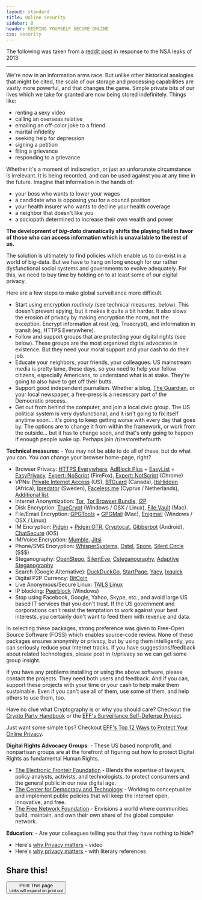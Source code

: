 ```yaml
---
layout: standard
title: Online Security
sidebar: 0
header: KEEPING YOURSELF SECURE ONLINE
css: security
---
```


The following was taken from a [reddit post](http://www.reddit.com/r/worldnews/comments/1g74ol/civil_liberties_groups_are_ganging_up_on_nsa_all/cahgdxz) in response to the NSA leaks of 2013

----

We're now in an information arms race.  But unlike other historical analogies that might be cited, the scale of our storage and processing capabilities are vastly more powerful, and that changes the game.  Simple private bits of our lives which we take for granted are now being stored indefinitely.  Things like:

* renting a sexy video
* calling an overseas relative
* emailing an off-color joke to a friend
* marital infidelity
* seeking help for depression
* signing a petition
* filing a grievance
* responding to a grievance

Whether it's a moment of indiscretion, or just an unfortunate circumstance is irrelevant.  It is being recorded, and can be used against you at any time in the future. Imagine that information in the hands of:

* your boss who wants to lower your wages
* a candidate who is opposing you for a council position
* your health insurer who wants to decline your health coverage
* a neighbor that doesn't like you
* a sociopath determined to increase their own wealth and power


**The development of *big-data* dramatically shifts the playing field in favor of those who can access information which is unavailable to the rest of us.**

The solution is ultimately to find policies which enable us to co-exist in a world of big-data.  But we have to hang on long enough for our rather dysfunctional social systems and governments to evolve adequately. For this, we need to buy time by holding on to at least some of our digital privacy.  

Here are a few steps to make global surveillance more difficult.

* Start using encryption *routinely* (see technical measures, below).  This doesn't prevent spying, but it makes it quite a bit harder.  It also slows the erosion of privacy by making encryption the norm, not the exception.  Encrypt information at rest (eg, Truecrypt), and information in transit (eg, HTTPS Everywhere).
* Follow and support groups that are protecting your digital rights (see below).  These groups are the most organized digital advocates in existence.  But they need your moral support and your cash to do their job.
* Educate your neighbors, your friends, your colleagues.  US mainstream media is pretty lame, these days, so you need to help your fellow citizens, especially Americans, to understand what is at stake.  They're going to also have to get off their butts.
* Support good independent journalism.  Whether a blog, [The Guardian](http://www.guardian.co.uk/), or your local newspaper, a free-press is a necessary part of the Democratic process. 
* Get out from behind the computer, and join a local civic group.  The US political system is very dysfunctional, and it isn't going to fix itself anytime soon... it's going to keep getting worse with every day that goes by.  The options are to change it from within the framework, or work from the outside... but it has to change soon, and that's only going to happen if enough people wake up.  Perhaps join /r/restorethefourth



**Technical measures**: - You may not be able to do all of these, but do what you can.  You *can* change your browser home-page, right?

* Browser Privacy: [HTTPS Everywhere](https://www.eff.org/https-everywhere), [AdBlock Plus](http://adblockplus.org/en/firefox) + [EasyList](http://easylist.adblockplus.org/en/) + [EasyPrivacy](https://easylist-downloads.adblockplus.org/easyprivacy.txt), [Expert: NoScript](http://noscript.net/) (FireFox), [Expert: NotScript](https://chrome.google.com/webstore/detail/notscripts/odjhifogjcknibkahlpidmdajjpkkcfn?hl=en) (Chrome)
* VPNs: [Private Internet Access](https://www.privateinternetaccess.com/) (US), [BTGuard](http://btguard.com/) (Canada), [ItsHidden](http://www.itshidden.eu/) (Africa), [Ipredator](https://ipredator.se/) (Sweden), [Faceless.me](http://faceless.me/) (Cyprus / Netherlands), [Additional list](https://torrentfreak.com/vpn-services-that-take-your-anonymity-seriously-2013-edition-130302/)
* Internet Anonymization: [Tor](https://www.torproject.org/), [Tor Browser Bundle](https://www.torproject.org/projects/torbrowser.html.en), [I2P](http://i2p2.de/)
* Disk Encryption: [TrueCrypt](http://www.truecrypt.org/) (Windows / OSX / Linux), [File Vault](http://support.apple.com/kb/ht4790) (Mac).
* File/Email Encryption: [GPGTools](https://www.gpgtools.org/) + [GPGMail](https://www.gpgtools.org/gpgmail/index.html) (Mac),  [Enigmail](http://www.enigmail.net/home/index.php) (Windows / OSX / Linux)
* IM Encryption: [Pidgin](http://www.pidgin.im/) + [Pidgin OTR](http://www.cypherpunks.ca/otr/), [Cryptocat](https://crypto.cat/), [Gibberbot](https://guardianproject.info/apps/gibber/) (Android), [ChatSecure](https://chatsecure.org/) (iOS)
* IM/Voice Encryption: [Mumble](http://mumble.sourceforge.net/), [Jitsi](https://jitsi.org/)
* Phone/SMS Encryption: [WhisperSystems](http://www.whispersystems.org/), [Ostel](https://guardianproject.info/apps/ostel/), [Spore](https://myceli.al/projects/spore-android-client), [Silent Circle](https://silentcircle.com/) ($$$)
* Steganography:  [OpenStego](http://www.openstego.info/), [SilentEye](http://www.silenteye.org/), [Csteganography](http://csteganography.sourceforge.net/), [Adaptive Steganography](http://sourceforge.net/projects/anl/)
* Search (Google Alternative): [DuckDuckGo](https://duckduckgo.com/), [StartPage](https://startpage.com/), [Yacy](http://www.yacy.net/en/), [Ixquick](https://www.ixquick.com/)
* Digital P2P Currency: [BitCoin](http://bitcoin.org/)
* Live Anonymous/Secure Linux: [TAILS Linux](https://tails.boum.org/)
* IP blocking:  [Peerblock](http://www.peerblock.com/) (Windows)
* Stop using Facebook, Google, Yahoo, Skype, etc., and avoid large US based IT services that you don't trust.  If the US government and corporations can't resist the temptation to work against your best interests, you certainly don't want to feed them with revenue and data. 

In selecting these packages, strong preference was given to Free-Open Source Software (FOSS) which enables source-code review.  None of these packages ensures anonymity or privacy, but by using them intelligently, you can seriously reduce your Internet tracks.  If you have suggestions/feedback about related technologies, please post in /r/privacy so we can get some group insight.

If you have any problems installing or using the above software, please contact the projects. They need both users and feedback.  And if you can, support these projects with your time or your cash to help make them sustainable.  Even if you can't use all of them, use some of them, and help others to use them, too.

Have no clue what Cryptography is or why you should care? Checkout the [Crypto Party Handbook](http://weise7.org/tmp/cryptobook-v1.1.pdf)
or the [EFF's Surveillance Self-Defense Project](https://ssd.eff.org/).

Just want some simple tips? Checkout
[EFF's Top 12 Ways to Protect Your Online Privacy](https://www.eff.org/wp/effs-top-12-ways-protect-your-online-privacy).


**Digital Rights Advocacy Groups**: - These US based nonprofit, and nonpartisan groups are at the forefront of figuring out how to protect Digital Rights as fundamental Human Rights.

* [The Electronic Fronteir Foundation](https://www.eff.org/) - Blends the expertise of lawyers, policy analysts, activists, and technologists, to protect consumers and the general public in our new digital age.
* [The Center for Democracy and Technology](https://www.cdt.org/) - Working to conceptualize and implement public policies that will keep the Internet open, innovative, and free.
* [The Free Network Foundation](https://thefnf.org/) - Envisions a world where communities build, maintain, and own their own share of the global computer network.



**Education**: - Are your colleagues telling you that they have nothing to hide?

* Here's [why Privacy matters](https://www.privacyinternational.org/blog/why-privacy-matters) - video
* Here's [why privacy matters](http://chronicle.com/article/Why-Privacy-Matters-Even-if/127461/) - with literary references

## Share this!

<button class="button large hide-on-print" onclick="window.print()">Print This page<br><small>Links will expand on print out</small></button>


